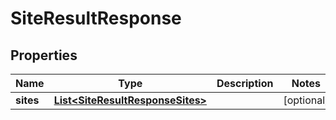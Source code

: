 
# SiteResultResponse

## Properties
Name | Type | Description | Notes
------------ | ------------- | ------------- | -------------
**sites** | [**List&lt;SiteResultResponseSites&gt;**](SiteResultResponseSites.md) |  |  [optional]



